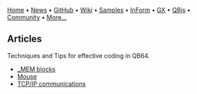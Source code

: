 [Home](https://qb64.com) • [News](news.md) • [GitHub](https://github.com/QB64Official/qb64) • [Wiki](https://github.com/QB64Official/qb64/wiki) • [Samples](samples.md) • [InForm](inform.md) • [GX](gx.md) • [QBjs](qbjs.md) • [Community](community.md) • [More...](more.md)

## Articles

Techniques and Tips for effective coding in QB64.

- [_MEM blocks](_mem.md)
- [Mouse](mouse.md)
- [TCP/IP communications](tcpip.md)
